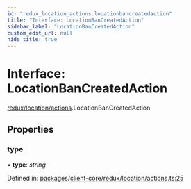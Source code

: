 ```yaml
---
id: "redux_location_actions.locationbancreatedaction"
title: "Interface: LocationBanCreatedAction"
sidebar_label: "LocationBanCreatedAction"
custom_edit_url: null
hide_title: true
---
```


# Interface: LocationBanCreatedAction

[redux/location/actions](../modules/redux_location_actions.md).LocationBanCreatedAction

## Properties

### type

• **type**: *string*

Defined in: [packages/client-core/redux/location/actions.ts:25](https://github.com/xr3ngine/xr3ngine/blob/66a84a950/packages/client-core/redux/location/actions.ts#L25)
